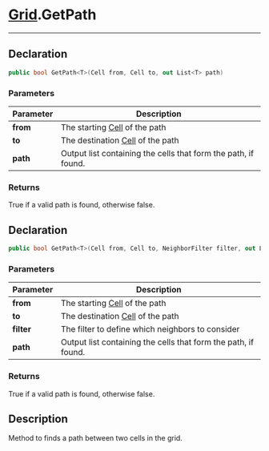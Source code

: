 ﻿# [Grid](GridSystem.md##GRID-INCLUDES).GetPath
---
## Declaration
```csharp
public bool GetPath<T>(Cell from, Cell to, out List<T> path)
```

### Parameters
| Parameter  | Description                                   |
|------------|-----------------------------------------------|
| **from**   | The starting [Cell](GridSystem.md##CELL-INCLUDES) of the path|
| **to**     | The destination [Cell](GridSystem.md##CELL-INCLUDES) of the path |
| **path**   | Output list containing the cells that form the path, if found. |

### Returns
True if a valid path is found, otherwise false.

## Declaration
```csharp
public bool GetPath<T>(Cell from, Cell to, NeighborFilter filter, out List<T> path)
```

### Parameters
| Parameter  | Description                                |
|------------|--------------------------------------------|
| **from**   | The starting [Cell](GridSystem.md##CELL-INCLUDES) of the path|
| **to**     | The destination [Cell](GridSystem.md##CELL-INCLUDES) of the path |
| **filter** | The filter to define which neighbors to consider|
| **path**   | Output list containing the cells that form the path, if found. |

### Returns
True if a valid path is found, otherwise false.

## Description
Method to finds a path between two cells in the grid.